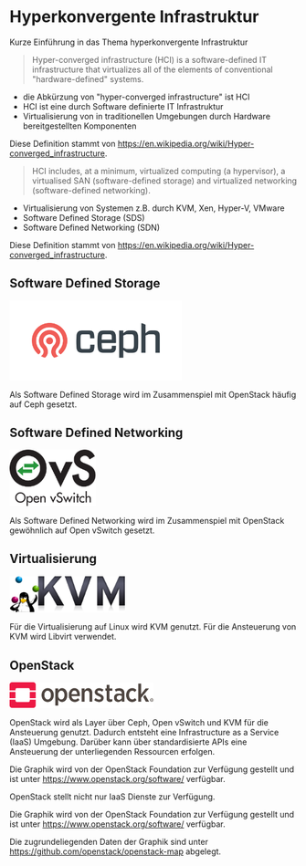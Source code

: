 # Hyperkonvergente Infrastruktur

<!-- Note -->
Kurze Einführung in das Thema hyperkonvergente Infrastruktur


<blockquote cite="https://en.wikipedia.org/wiki/Hyper-converged_infrastructure">
Hyper-converged infrastructure (<span class="fragment highlight-current-red">HCI</span>) is a
<span class="fragment highlight-current-red">software-defined IT infrastructure</span> that
<span class="fragment highlight-current-red">virtualizes all of the elements of conventional
"hardware-defined" systems</span>.
</blockquote>

<!-- Note -->
* die Abkürzung von "hyper-converged infrastructure" ist HCI
* HCI ist eine durch Software definierte IT Infrastruktur
* Virtualisierung von in traditionellen Umgebungen durch Hardware bereitgestellten Komponenten

Diese Definition stammt von https://en.wikipedia.org/wiki/Hyper-converged_infrastructure.


<blockquote cite="https://en.wikipedia.org/wiki/Hyper-converged_infrastructure">
HCI includes, at a minimum, <span class="fragment highlight-current-red">virtualized computing (a hypervisor)</span>, a <span class="fragment highlight-current-red">virtualised SAN (software-defined storage)</span> and <span class="fragment highlight-current-red">virtualized networking (software-defined networking)</span>.
</blockquote>

<!-- Note -->
* Virtualisierung von Systemen z.B. durch KVM, Xen, Hyper-V, VMware
* Software Defined Storage (SDS)
* Software Defined Networking (SDN)

Diese Definition stammt von https://en.wikipedia.org/wiki/Hyper-converged_infrastructure.


## Software Defined Storage <!-- .element: class="hidden" -->

<img src="images/Ceph_Logo_Standard_RGB_120411_fa.png" style="width: 60%" class="plain"/>

<!-- Note -->
Als Software Defined Storage wird im Zusammenspiel mit OpenStack häufig auf Ceph gesetzt.


## Software Defined Networking <!-- .element: class="hidden" -->

<img src="images/Open_vSwitch_Logo.svg" style="width: 30%" class="plain" />

<!-- Note -->
Als Software Defined Networking wird im Zusammenspiel mit OpenStack gewöhnlich auf Open vSwitch gesetzt.


## Virtualisierung <!-- .element: class="hidden" -->

<img src="images/Kvmbanner-logo2_1.png" style="width: 40%" class="plain" />

<!-- Note -->
Für die Virtualisierung auf Linux wird KVM genutzt. Für die Ansteuerung von KVM wird Libvirt verwendet.


## OpenStack <!-- .element: class="hidden" -->

<img src="images/OpenStack-Logo-Horizontal.SVG" style="width: 50%" class="plain" />


<!-- .slide: data-background-image="images/openstack-overview.svg" data-background-size="contain" -->

<!-- Note -->
OpenStack wird als Layer über Ceph, Open vSwitch und KVM für die Ansteuerung genutzt. Dadurch entsteht
eine Infrastructure as a Service (IaaS) Umgebung. Darüber kann über standardisierte APIs eine Ansteuerung
der unterliegenden Ressourcen erfolgen.

Die Graphik wird von der OpenStack Foundation zur Verfügung gestellt und ist unter https://www.openstack.org/software/
verfügbar.


<!-- .slide: data-background-image="images/openstack-map-v20190601.svg" data-background-size="contain" -->

<!-- Note -->
OpenStack stellt nicht nur IaaS Dienste zur Verfügung.

Die Graphik wird von der OpenStack Foundation zur Verfügung gestellt und ist unter https://www.openstack.org/software/
verfügbar.

Die zugrundeliegenden Daten der Graphik sind unter https://github.com/openstack/openstack-map abgelegt.
